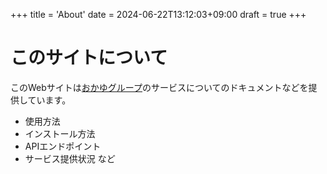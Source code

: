 +++
title = 'About'
date = 2024-06-22T13:12:03+09:00
draft = true
+++

# このサイトについて
このWebサイトは[おかゆグループ](https://okayugroup.com)のサービスについてのドキュメントなどを提供しています。
 - 使用方法
 - インストール方法
 - APIエンドポイント
 - サービス提供状況
など
